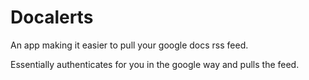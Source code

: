 # Docalerts

An app making it easier to pull your google docs rss feed.

Essentially authenticates for you in the google way and pulls the feed.